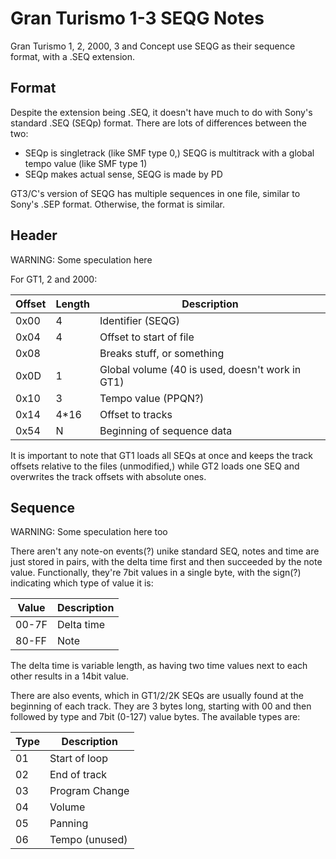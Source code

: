 Gran Turismo 1-3 SEQG Notes
===========================
Gran Turismo 1, 2, 2000, 3 and Concept use SEQG as their sequence format, with a .SEQ extension.

Format
------

Despite the extension being .SEQ, it doesn't have much to do with Sony's standard .SEQ (SEQp) format. There are lots of differences between the two:
- SEQp is singletrack (like SMF type 0,) SEQG is multitrack with a global tempo value (like SMF type 1)
- SEQp makes actual sense, SEQG is made by PD

GT3/C's version of SEQG has multiple sequences in one file, similar to Sony's .SEP format. Otherwise, the format is similar.

Header
------

WARNING: Some speculation here

For GT1, 2 and 2000:

|Offset|Length|Description                                    |
|------|------|-----------------------------------------------|
|  0x00|     4|Identifier (SEQG)                              |
|  0x04|     4|Offset to start of file                        |
|  0x08|      |Breaks stuff, or something                     |
|  0x0D|     1|Global volume (40 is used, doesn't work in GT1)|
|  0x10|     3|Tempo value (PPQN?)                            |
|  0x14|  4*16|Offset to tracks                               |
|  0x54|     N|Beginning of sequence data                     |

It is important to note that GT1 loads all SEQs at once and keeps the track offsets relative to the files (unmodified,) while GT2 loads one SEQ and overwrites the track offsets with absolute ones.

Sequence
--------

WARNING: Some speculation here too

There aren't any note-on events(?) unike standard SEQ, notes and time are just stored in pairs, with the delta time first and then succeeded by the note value. Functionally, they're 7bit values in a single byte, with the sign(?) indicating which type of value it is:

|Value|Description|
|-----|-----------|
|00-7F|Delta time |
|80-FF|Note       |

The delta time is variable length, as having two time values next to each other results in a 14bit value.

There are also events, which in GT1/2/2K SEQs are usually found at the beginning of each track. They are 3 bytes long, starting with 00 and then followed by type and 7bit (0-127) value bytes. The available types are:

|Type|Description    |
|----|---------------|
|01  |Start of loop  |
|02  |End of track   |
|03  |Program Change |
|04  |Volume         |
|05  |Panning        |
|06  |Tempo (unused) |

